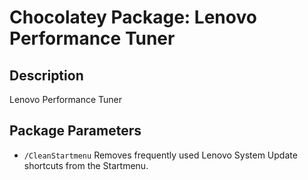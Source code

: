 # Chocolatey Package: Lenovo Performance Tuner

## Description

Lenovo Performance Tuner

## Package Parameters

* `/CleanStartmenu` Removes frequently used Lenovo System Update shortcuts from the Startmenu.
